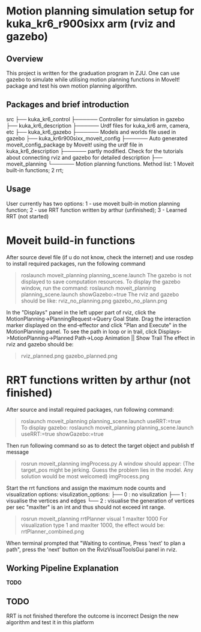 # Motion planning simulation setup for kuka_kr6_r900sixx arm (rviz and gazebo)
## Overview
This project is written for the graduation program in ZJU. One can use gazebo to simulate while utilising motion planning functions in MoveIt! package and test his own motion planning algorithm.

## Packages and brief introduction
src
├── kuka_kr6_control
├────── Controller for simulation in gazebo
├── kuka_kr6_description
├────── Urdf files for kuka_kr6 arm, camera, etc
├── kuka_kr6_gazebo
├────── Models and worlds file used in gazebo
├── kuka_kr6r900sixx_moveit_config
├────── Auto generated moveit_config_package by Moveit! using the urdf file in kuka_kr6_description
├────── partly modified. Check for the tutorials about connecting rviz and gazebo for detailed description
├── moveit_planning
└────── Motion planning functions. Method list: 1 Moveit built-in functions; 2 rrt; 

## Usage
User currently has two options:
1 - use moveit built-in motion planning function;
2 - use RRT function written by arthur (unfinished);
3 - Learned RRT (not started)

# Moveit build-in functions
After source devel file (if u do not know, check the internet) and use rosdep to install required packages, run the following command
> roslaunch moveit_planning planning_scene.launch 
The gazebo is not displayed to save computation resources. To display the gazebo window, run the command:
> roslaunch moveit_planning planning_scene.launch showGazebo:=true
The rviz and gazebo should be like:
> rviz_no_planning.png
> gazebo_no_plann.png

In the "Displays" panel in the left upper part of rviz, click the MotionPlanning->PlanningRequest->Query Goal State.
Drag the interaction marker displayed on the end-effector and click "Plan and Execute" in the MotionPlanning panel.
To see the path in loop or in trail, click Displays->MotionPlanning->Planned Path->Loop Animation || Show Trail
The effect in rviz and gazebo should be:
> rviz_planned.png
> gazebo_planned.png

# RRT functions written by arthur (not finished)
After source and install required packages, run following command:
> roslaunch moveit_planning planning_scene.launch useRRT:=true  
To display gazebo:
> roslaunch moveit_planning planning_scene.launch useRRT:=true showGazebo:=true

Then run following command so as to detect the target object and publish tf message 
> rosrun moveit_planning imgProcess.py 
A window should appear: 
(The target_pos might be jerking. Guess the problem lies in the model. Any solution would be most welcomed)
> imgProcess.png

Start the rrt functions and assign the maximum node counts and visualization options:
visulization_options:
├── 0 : no visulization
├── 1 : visualise the vertices and edges
└── 2 : visualise the generation of vertices per sec
"maxIter" is an int and thus should not exceed int range.
> rosrun moveit_planning rrtPlanner visual 1 maxIter 1000
For visualization type 1 and maxIter 1000, the effect would be:
> rrtPlanner_combined.png

When terminal prompted that "Waiting to continue, Press 'next' to plan a path", press the 'next' button on the RvizVisualToolsGui panel in rviz.

## Working Pipeline Explanation
**TODO**

## TODO
RRT is not finished therefore the outcome is incorrect
Design the new algorithm and test it in this platform

